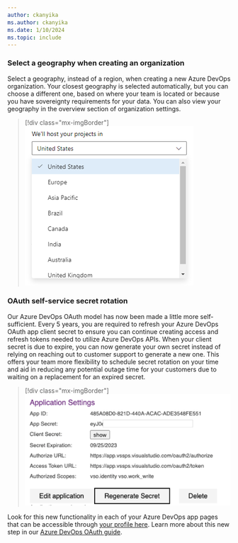```yaml
---
author: ckanyika
ms.author: ckanyika
ms.date: 1/10/2024
ms.topic: include
---
```



### Select a geography when creating an organization

Select a geography, instead of a region, when creating a new Azure DevOps organization. Your closest geography is selected automatically, but you can choose a different one, based on where your team is located or because you have sovereignty requirements for your data. You can also view your geography in the overview section of organization settings.

> [!div class="mx-imgBorder"]
> ![Screenshot of advanced security section.](../../media/232-general-01.png "Screenshot of advanced security section")

###  OAuth self-service secret rotation

Our Azure DevOps OAuth model has now been made a little more self-sufficient. Every 5 years, you are required to refresh your Azure DevOps OAuth app client secret to ensure you can continue creating access and refresh tokens needed to utilize Azure DevOps APIs. When your client secret is due to expire, you can now generate your own secret instead of relying on reaching out to customer support to generate a new one. This offers your team more flexibility to schedule secret rotation on your time and aid in reducing any potential outage time for your customers due to waiting on a replacement for an expired secret. 

> [!div class="mx-imgBorder"]
> ![Screenshot of advanced security section.](../../media/232-general-02.png "Screenshot of advanced security section")

Look for this new functionality in each of your Azure DevOps app pages that can be accessible through [your profile here](https://aex.dev.azure.com/me?mkt=en-US). Learn more about this new step in our [Azure DevOps OAuth guide](https://learn.microsoft.com/en-us/azure/devops/integrate/get-started/authentication/azure-devops-oauth?view=azure-devops).